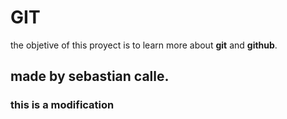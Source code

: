 # GIT
the objetive of this proyect is to learn more about **git** and **github**.
## made by sebastian calle.
### this is a modification ###
